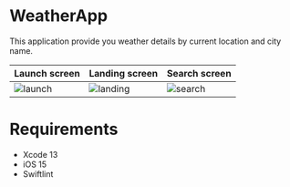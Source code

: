 # WeatherApp
This application provide you weather details by current location and city name.



| Launch screen          | Landing screen         |  Search screen  |
| ---------------------- | ---------------------- | --------------- |
| ![launch](https://github.com/vsahu72/WeatherApp/assets/59079782/92888f67-6070-48fd-85d8-e1452463b2c1) | ![landing](https://github.com/vsahu72/WeatherApp/assets/59079782/c66acd72-371a-45ba-961d-b38c941be24c) | ![search](https://github.com/vsahu72/WeatherApp/assets/59079782/b4d18743-b5d0-4cb8-90af-abaff7b3db38) |

# Requirements
- Xcode 13
- iOS 15
- Swiftlint
